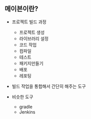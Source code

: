 ## 메이븐이란?
- 프로젝트 빌드 과정
  - 프로젝트 생성
  - 라이브러리 설정
  - 코드 작업
  - 컴파일
  - 테스트
  - 패키지만들기
  - 배포
  - 레포팅

- 빌드 작업을 통합해서 간단히 해주는 도구
- 비슷한 도구
  - gradle
  - Jenkins



